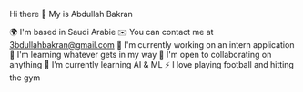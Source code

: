 Hi there 👋 My is Abdullah Bakran

🌍  I'm based in Saudi Arabie 
✉️  You can contact me at 3bdullahbakran@gmail.com
🚀  I'm currently working on an intern application
🧠  I'm learning whatever gets in my way
🤝  I'm open to collaborating on anything
🌱 I’m currently learning AI & ML
⚡  I love playing football and hitting the gym
